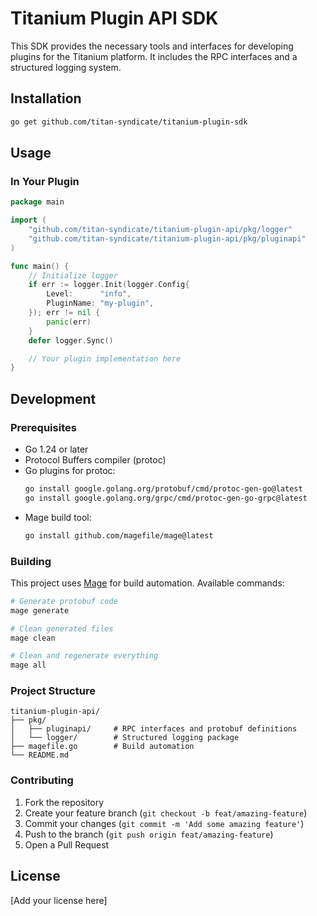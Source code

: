 # Titanium Plugin API SDK

This SDK provides the necessary tools and interfaces for developing plugins for the Titanium platform. It includes the RPC interfaces and a structured logging system.

## Installation

```bash
go get github.com/titan-syndicate/titanium-plugin-sdk
```

## Usage

### In Your Plugin

```go
package main

import (
    "github.com/titan-syndicate/titanium-plugin-api/pkg/logger"
    "github.com/titan-syndicate/titanium-plugin-api/pkg/pluginapi"
)

func main() {
    // Initialize logger
    if err := logger.Init(logger.Config{
        Level:      "info",
        PluginName: "my-plugin",
    }); err != nil {
        panic(err)
    }
    defer logger.Sync()

    // Your plugin implementation here
}
```

## Development

### Prerequisites

- Go 1.24 or later
- Protocol Buffers compiler (protoc)
- Go plugins for protoc:
  ```bash
  go install google.golang.org/protobuf/cmd/protoc-gen-go@latest
  go install google.golang.org/grpc/cmd/protoc-gen-go-grpc@latest
  ```
- Mage build tool:
  ```bash
  go install github.com/magefile/mage@latest
  ```

### Building

This project uses [Mage](https://magefile.org/) for build automation. Available commands:

```bash
# Generate protobuf code
mage generate

# Clean generated files
mage clean

# Clean and regenerate everything
mage all
```

### Project Structure

```
titanium-plugin-api/
├── pkg/
│   ├── pluginapi/     # RPC interfaces and protobuf definitions
│   └── logger/        # Structured logging package
├── magefile.go        # Build automation
└── README.md
```

### Contributing

1. Fork the repository
2. Create your feature branch (`git checkout -b feat/amazing-feature`)
3. Commit your changes (`git commit -m 'Add some amazing feature'`)
4. Push to the branch (`git push origin feat/amazing-feature`)
5. Open a Pull Request

## License

[Add your license here]
